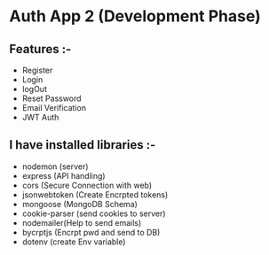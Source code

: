 # Auth App 2 (Development Phase)

## Features :- 
- Register
- Login 
- logOut 
- Reset Password
- Email Verification
- JWT Auth

## I have installed libraries :- 
- nodemon (server)
- express (API handling)
- cors (Secure Connection with web)
- jsonwebtoken (Create Encrpted tokens)
- mongoose (MongoDB Schema)
- cookie-parser (send cookies to server)
- nodemailer(Help to send emails)
- bycrptjs (Encrpt pwd and send to DB)
- dotenv (create Env variable)








